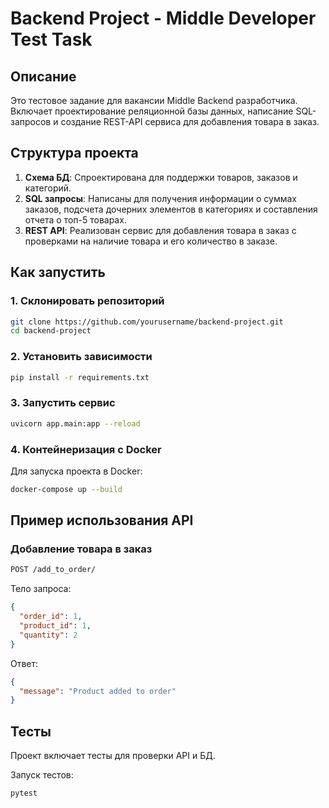 # Backend Project - Middle Developer Test Task

## Описание

Это тестовое задание для вакансии Middle Backend разработчика. Включает проектирование реляционной базы данных, написание SQL-запросов и создание REST-API сервиса для добавления товара в заказ.

## Структура проекта

1. **Схема БД**: Спроектирована для поддержки товаров, заказов и категорий.
2. **SQL запросы**: Написаны для получения информации о суммах заказов, подсчета дочерних элементов в категориях и составления отчета о топ-5 товарах.
3. **REST API**: Реализован сервис для добавления товара в заказ с проверками на наличие товара и его количество в заказе.

## Как запустить

### 1. Склонировать репозиторий

```bash
git clone https://github.com/yourusername/backend-project.git
cd backend-project
```

### 2. Установить зависимости

```bash
pip install -r requirements.txt
```
### 3. Запустить сервис

```bash
uvicorn app.main:app --reload
```
### 4. Контейнеризация с Docker
Для запуска проекта в Docker:
```bash
docker-compose up --build
```
## Пример использования API

### Добавление товара в заказ

```bash
POST /add_to_order/
```
Тело запроса:
```json
{
  "order_id": 1,
  "product_id": 1,
  "quantity": 2
}
```
Ответ:
```json
{
  "message": "Product added to order"
}
```

## Тесты

Проект включает тесты для проверки API и БД.

Запуск тестов:
```bash
pytest
```
